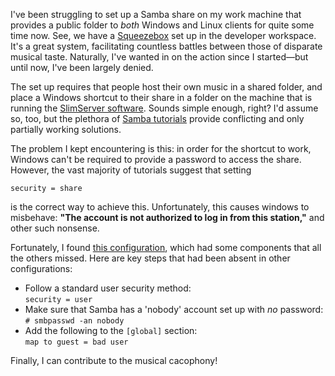 I've been struggling to set up a Samba share on my work machine that provides a public folder to <em>both</em> Windows and Linux clients for quite some time now.  See, we have a <a href="http://www.slimdevices.com/pi_squeezebox.html">Squeezebox</a> set up in the developer workspace.  It's a great system, facilitating countless battles between those of disparate musical taste.  Naturally, I've wanted in on the action since I started&mdash;but until now, I've been largely denied.

The set up requires that people host their own music in a shared folder, and place a Windows shortcut to their share in a folder on the machine that is running the <a href="http://www.slimdevices.com/pi_features.html">SlimServer software</a>.  Sounds simple enough, right?  I'd assume so, too, but the plethora of <a href="http://www.google.com/search?q=samba+public+share">Samba tutorials</a> provide conflicting and only partially working solutions.

The problem I kept encountering is this: in order for the shortcut to work, Windows can't be required to provide a password to access the share.  However, the vast majority of tutorials suggest that setting

    security = share

is the correct way to achieve this.  Unfortunately, this causes windows to misbehave: <b>"The account is not authorized to log in from this station,"</b> and other such nonsense.

Fortunately, I found <a href="http://micheljansen.org/blog/entry/182">this configuration</a>, which had some components that all the others missed.  Here are key steps that had been absent in other configurations:

 * Follow a standard user security method:<br/>`security = user`
 * Make sure that Samba has a 'nobody' account set up with <em>no</em> password:<br/>`# smbpasswd -an nobody`
 * Add the following to the `[global]` section:<br/>`map to guest = bad user`

Finally, I can contribute to the musical cacophony!

